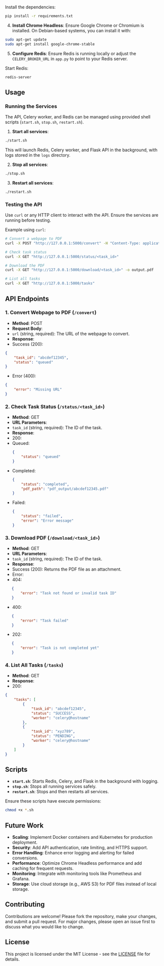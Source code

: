 
Install the dependencies:

```bash
pip install -r requirements.txt
```

4. **Install Chrome Headless**:
Ensure Google Chrome or Chromium is installed. On Debian-based systems, you can install it with:

```bash
sudo apt-get update
sudo apt-get install google-chrome-stable
```

5. **Configure Redis**:
Ensure Redis is running locally or adjust the `CELERY_BROKER_URL` in `app.py` to point to your Redis server.

Start Redis:

```bash
redis-server
```

## Usage

### Running the Services
The API, Celery worker, and Redis can be managed using provided shell scripts (`start.sh`, `stop.sh`, `restart.sh`).

1. **Start all services**:
```bash
./start.sh
```

This will launch Redis, Celery worker, and Flask API in the background, with logs stored in the `logs` directory.

2. **Stop all services**:
```bash
./stop.sh
```

3. **Restart all services**:
```bash
./restart.sh
```

### Testing the API
Use `curl` or any HTTP client to interact with the API. Ensure the services are running before testing.

Example using `curl`:

```bash
# Convert a webpage to PDF
curl -X POST "http://127.0.0.1:5000/convert" -H "Content-Type: application/json" -d '{"url": "https://developer.chrome.com/"}'

# Check task status
curl -X GET "http://127.0.0.1:5000/status/<task_id>"

# Download the PDF
curl -X GET "http://127.0.0.1:5000/download/<task_id>" -o output.pdf

# List all tasks
curl -X GET "http://127.0.0.1:5000/tasks"
```

## API Endpoints

### 1. Convert Webpage to PDF (`/convert`)
- **Method**: POST
- **Request Body**:
- `url` (string, required): The URL of the webpage to convert.
- **Response**:
- Success (200):
 ```json
 {
     "task_id": "abcdef12345",
     "status": "queued"
 }
 ```
- Error (400):
 ```json
 {
     "error": "Missing URL"
 }
 ```

### 2. Check Task Status (`/status/<task_id>`)
- **Method**: GET
- **URL Parameters**:
- `task_id` (string, required): The ID of the task.
- **Response**:
- 200:
 - Queued:
   ```json
   {
       "status": "queued"
   }
   ```
 - Completed:
   ```json
   {
       "status": "completed",
       "pdf_path": "pdf_output/abcdef12345.pdf"
   }
   ```
 - Failed:
   ```json
   {
       "status": "failed",
       "error": "Error message"
   }
   ```

### 3. Download PDF (`/download/<task_id>`)
- **Method**: GET
- **URL Parameters**:
- `task_id` (string, required): The ID of the task.
- **Response**:
- Success (200): Returns the PDF file as an attachment.
- Error:
 - 404:
```json
   {
       "error": "Task not found or invalid task ID"
   }
```
 - 400:
```json
   {
       "error": "Task failed"
   }
```
 - 202:
```json
   {
       "error": "Task is not completed yet"
   }
```

### 4. List All Tasks (`/tasks`)
- **Method**: GET
- **Response**:
- 200:
 ```json
 {
     "tasks": [
         {
             "task_id": "abcdef12345",
             "status": "SUCCESS",
             "worker": "celery@hostname"
         },
         {
             "task_id": "xyz789",
             "status": "PENDING",
             "worker": "celery@hostname"
         }
     ]
 }
 ```

## Scripts

- **`start.sh`**: Starts Redis, Celery, and Flask in the background with logging.
- **`stop.sh`**: Stops all running services safely.
- **`restart.sh`**: Stops and then restarts all services.

Ensure these scripts have execute permissions:

```bash
chmod +x *.sh
```

## Future Work

- **Scaling**: Implement Docker containers and Kubernetes for production deployment.
- **Security**: Add API authentication, rate limiting, and HTTPS support.
- **Error Handling**: Enhance error logging and alerting for failed conversions.
- **Performance**: Optimize Chrome Headless performance and add caching for frequent requests.
- **Monitoring**: Integrate with monitoring tools like Prometheus and Grafana.
- **Storage**: Use cloud storage (e.g., AWS S3) for PDF files instead of local storage.

## Contributing

Contributions are welcome! Please fork the repository, make your changes, and submit a pull request. For major changes, please open an issue first to discuss what you would like to change.

## License

This project is licensed under the MIT License - see the [LICENSE](LICENSE) file for details.
